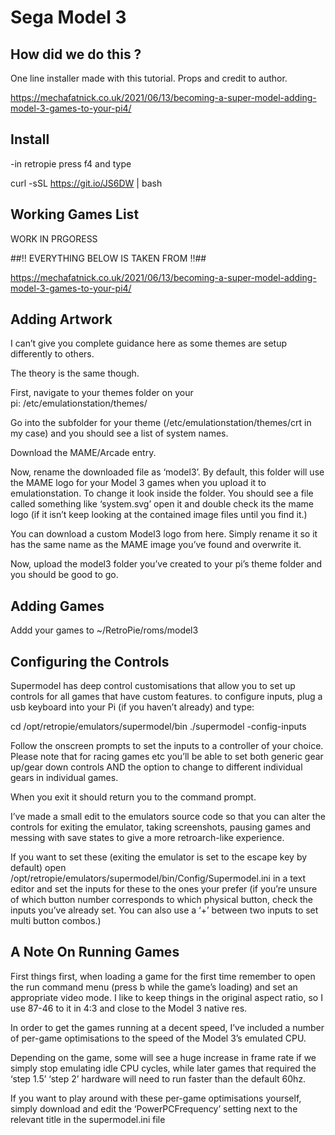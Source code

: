 # Sega Model 3

## How did we do this ?

One line installer made with this tutorial. Props and credit to author. 

https://mechafatnick.co.uk/2021/06/13/becoming-a-super-model-adding-model-3-games-to-your-pi4/


## Install 

-in retropie press f4 and type 

 curl -sSL https://git.io/JS6DW | bash
 
 ## Working Games List 
 
 WORK IN PRGORESS
 
 
##!! EVERYTHING BELOW IS TAKEN FROM !!##

https://mechafatnick.co.uk/2021/06/13/becoming-a-super-model-adding-model-3-games-to-your-pi4/



## Adding Artwork

I can’t give you complete guidance here as some themes are setup differently to others.

The theory is the same though.

First, navigate to your themes folder on your pi: /etc/emulationstation/themes/

Go into the subfolder for your theme (/etc/emulationstation/themes/crt in my case) and you should see a list of system names.

Download the MAME/Arcade entry.

Now, rename the downloaded file as ‘model3’. By default, this folder will use the MAME logo for your Model 3 games when you upload it to emulationstation. 
To change it look inside the folder. You should see a file called something like ‘system.svg’ open it and double check its the mame logo (if it isn’t keep looking at the contained image files until you find it.)

You can download a custom Model3 logo from here. Simply rename it so it has the same name as the MAME image you’ve found and overwrite it.

Now, upload the model3 folder you’ve created to your pi’s theme folder and you should be good to go.

## Adding Games

Addd your games to ~/RetroPie/roms/model3 


## Configuring the Controls

Supermodel has deep control customisations that allow you to set up controls for all games that have custom features. to configure inputs, plug a usb keyboard into your Pi (if you haven’t already) and type:

cd /opt/retropie/emulators/supermodel/bin ./supermodel -config-inputs

Follow the onscreen prompts to set the inputs to a controller of your choice. Please note that for racing games etc you’ll be able to set both generic gear up/gear down controls AND the option to change to different individual gears in individual games.


When you exit it should return you to the command prompt. 

I’ve made a small edit to the emulators source code so that you can alter the controls for exiting the emulator, taking screenshots, pausing games and messing with save states to give a more retroarch-like experience. 

If you want to set these (exiting the emulator is set to the escape key by default) open /opt/retropie/emulators/supermodel/bin/Config/Supermodel.ini in a text editor and set the inputs for these to the ones your prefer (if you’re unsure of which button number corresponds to which physical button, check the inputs you’ve already set. You can also use a ‘+’ between two inputs to set multi button combos.)



## A Note On Running Games

First things first, when loading a game for the first time remember to open the run command menu (press b while the game’s loading) and set an appropriate video mode. I like to keep things in the original aspect ratio, so I use 87-46 to it in 4:3 and close to the Model 3 native res.

In order to get the games running at a decent speed, I’ve included a number of per-game optimisations to the speed of the Model 3’s emulated CPU. 

Depending on the game, some will see a huge increase in frame rate if we simply stop emulating idle CPU cycles, while later games that required the ‘step 1.5’ ‘step 2’ hardware will need to run faster than the default 60hz. 

If you want to play around with these per-game optimisations yourself, simply download and edit the ‘PowerPCFrequency’ setting next to the relevant title in the supermodel.ini file






 

